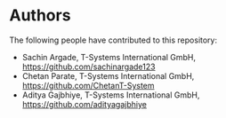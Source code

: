 # Authors

The following people have contributed to this repository:

* Sachin Argade, T-Systems International GmbH, https://github.com/sachinargade123
* Chetan Parate, T-Systems International GmbH, https://github.com/ChetanT-System
* Aditya Gajbhiye, T-Systems International GmbH, https://github.com/adityagajbhiye